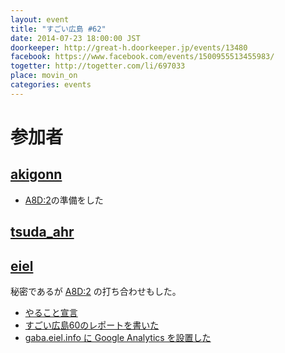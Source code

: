 ```yaml
---
layout: event
title: "すごい広島 #62"
date: 2014-07-23 18:00:00 JST
doorkeeper: http://great-h.doorkeeper.jp/events/13480
facebook: https://www.facebook.com/events/1500955513455983/
togetter: http://togetter.com/li/697033
place: movin_on
categories: events
---
```


# 参加者

## [akigonn](https://twitter.com/akigonn)

* [A8D:2](http://augment8.org/)の準備をした


## [tsuda_ahr](http://twitter.com/tsuda_ahr)


## [eiel](http://eiel.info/)

秘密であるが [A8D:2](http://augment8.org/) の打ち合わせもした。

* [やること宣言](https://github.com/great-h/great-h.github.io/issues/1092)
* [すごい広島60のレポートを書いた](https://www.facebook.com/great.hiroshima/posts/425368057605845)
* [gaba.eiel.info に Google Analytics を設置した](https://github.com/eiel/gaba.eiel.info/commit/ff9dbb86105d019a796548b527c5c47e16dc6711)

